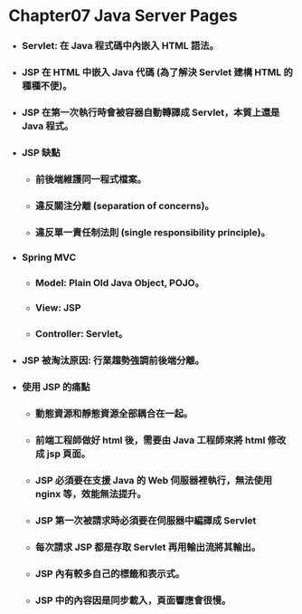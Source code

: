Chapter07 Java Server Pages
=====
* ### Servlet: 在 Java 程式碼中內嵌入 HTML 語法。
* ### JSP 在 HTML 中嵌入 Java 代碼 (為了解決 Servlet 建構 HTML 的種種不便)。
* ### JSP 在第一次執行時會被容器自動轉譯成 Servlet，本質上還是 Java 程式。
* ### JSP 缺點
    * ### 前後端維護同一程式檔案。
    * ### 違反關注分離 (separation of concerns)。
    * ### 違反單一責任制法則 (single responsibility principle)。
* ### Spring MVC
    * ### Model: Plain Old Java Object, POJO。
    * ### View: JSP
    * ### Controller: Servlet。
* ### JSP 被淘汰原因: 行業趨勢強調前後端分離。
* ### 使用 JSP 的痛點
    * ### 動態資源和靜態資源全部耦合在一起。
    * ### 前端工程師做好 html 後，需要由 Java 工程師來將 html 修改成 jsp 頁面。
    * ### JSP 必須要在支援 Java 的 Web 伺服器裡執行，無法使用 nginx 等，效能無法提升。
    * ### JSP 第一次被請求時必須要在伺服器中編譯成 Servlet
    * ### 每次請求 JSP 都是存取 Servlet 再用輸出流將其輸出。
    * ### JSP 內有較多自己的標籤和表示式。
    * ### JSP 中的內容因是同步載入，頁面響應會很慢。
<br />
